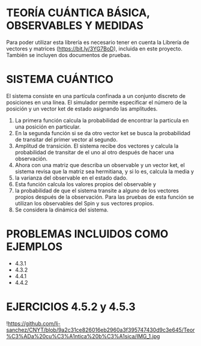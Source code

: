 # TEORÍA CUÁNTICA BÁSICA, OBSERVABLES Y MEDIDAS

Para poder utilizar esta librería es necesario tener en cuenta la Librería de vectores y matrices (https://bit.ly/3YG7BoD), incluida en este proyecto. También se incluyen dos documentos de pruebas.

# SISTEMA CUÁNTICO
El sistema consiste en una partícula confinada a un conjunto discreto de posiciones en una línea. El simulador permite especificar el número de la posición y un vector ket de estado asignando las amplitudes.

1. La primera función calcula la probabilidad de encontrar la particula en una posición en particular.
2. En la segunda función si se da otro vector ket se busca la probabilidad de transitar del primer vector al segundo.
3. Amplitud de transición. El sistema recibe dos vectores y calcula la probabilidad de transitar de el uno al otro después de hacer una observación.
4. Ahora con una matriz que describa un observable y un vector ket, el sistema revisa que la matriz sea hermitiana, y si lo es, calcula la media y 
5. la varianza del observable en el estado dado.
6. Esta función calcula los valores propios del observable y 
7. la probabilidad de que el sistema transite a alguno de los vectores propios después de la observación. Para las pruebas de esta función se utilizan los observables del Spin y sus vectores propios.
8. Se considera la dinámica del sistema.

# PROBLEMAS INCLUIDOS COMO EJEMPLOS
- 4.3.1
- 4.3.2
- 4.4.1
- 4.4.2

# EJERCICIOS 4.5.2 y 4.5.3
!https://github.com/lj-sanchez/CNYT/blob/9a2c31ce826016eb2960a3f395747430d9c3e645/Teor%C3%ADa%20cu%C3%A1ntica%20b%C3%A1sica/IMG_1.jpg
